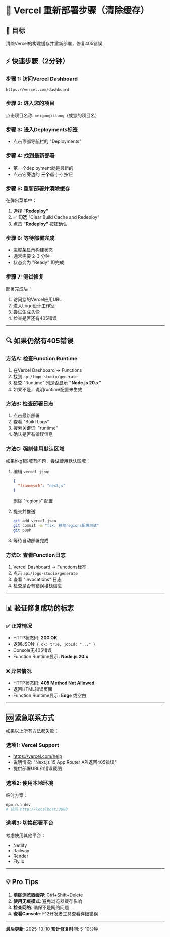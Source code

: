 # 🔄 Vercel 重新部署步骤（清除缓存）

## 🎯 目标
清除Vercel的构建缓存并重新部署，修复405错误

## ⚡ 快速步骤（2分钟）

### 步骤 1: 访问Vercel Dashboard
```
https://vercel.com/dashboard
```

### 步骤 2: 进入您的项目
点击项目名称: `meigongxitong`（或您的项目名）

### 步骤 3: 进入Deployments标签
- 点击顶部导航栏的 "Deployments"

### 步骤 4: 找到最新部署
- 第一个deployment就是最新的
- 点击它旁边的 **三个点** (···) 按钮

### 步骤 5: 重新部署并清除缓存
在弹出菜单中：
1. 选择 **"Redeploy"**
2. ✅ **勾选** "Clear Build Cache and Redeploy"
3. 点击 **"Redeploy"** 按钮确认

### 步骤 6: 等待部署完成
- 进度条显示构建状态
- 通常需要 2-3 分钟
- 状态变为 "Ready" 即完成

### 步骤 7: 测试修复
部署完成后：
1. 访问您的Vercel应用URL
2. 进入Logo设计工作室
3. 尝试生成头像
4. 检查是否还有405错误

---

## 🔍 如果仍然有405错误

### 方法A: 检查Function Runtime
1. 在Vercel Dashboard → Functions
2. 找到 `api/logo-studio/generate`
3. 检查 "Runtime" 列是否显示 **"Node.js 20.x"**
4. 如果不是，说明runtime配置未生效

### 方法B: 检查部署日志
1. 点击最新部署
2. 查看 "Build Logs"
3. 搜索关键词: "runtime"
4. 确认是否有错误信息

### 方法C: 强制使用默认区域
如果hkg1区域有问题，尝试使用默认区域：

1. 编辑 `vercel.json`:
   ```json
   {
     "framework": "nextjs"
   }
   ```
   删除 "regions" 配置

2. 提交并推送:
   ```bash
   git add vercel.json
   git commit -m "fix: 移除regions配置测试"
   git push
   ```

3. 等待自动部署完成

### 方法D: 查看Function日志
1. Vercel Dashboard → Functions标签
2. 点击 `api/logo-studio/generate`
3. 查看 "Invocations" 日志
4. 检查是否有错误堆栈信息

---

## 📊 验证修复成功的标志

### ✅ 正常情况
- HTTP状态码: **200 OK**
- 返回JSON: `{ ok: true, jobId: "..." }`
- Console无405错误
- Function Runtime显示: **Node.js 20.x**

### ❌ 异常情况
- HTTP状态码: **405 Method Not Allowed**
- 返回HTML错误页面
- Function Runtime显示: **Edge** 或空白

---

## 🆘 紧急联系方式

如果以上所有方法都失败：

### 选项1: Vercel Support
- https://vercel.com/help
- 说明情况: "Next.js 15 App Router API返回405错误"
- 提供部署URL和错误截图

### 选项2: 使用本地环境
临时方案：
```bash
npm run dev
# 访问 http://localhost:3000
```

### 选项3: 切换部署平台
考虑使用其他平台：
- Netlify
- Railway
- Render
- Fly.io

---

## 💡 Pro Tips

1. **清除浏览器缓存**: Ctrl+Shift+Delete
2. **使用无痕模式**: 避免浏览器缓存影响
3. **检查网络**: 确保不是网络问题
4. **查看Console**: F12开发者工具查看详细错误

---

**最后更新**: 2025-10-10
**预计修复时间**: 5-10分钟
